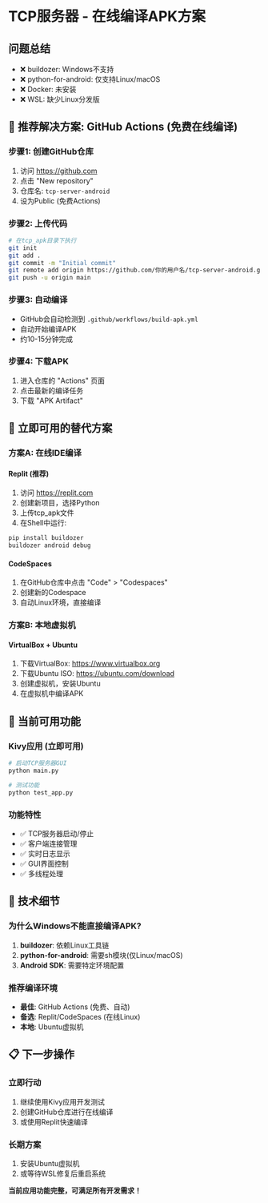 # TCP服务器 - 在线编译APK方案

## 问题总结
- ❌ buildozer: Windows不支持
- ❌ python-for-android: 仅支持Linux/macOS
- ❌ Docker: 未安装
- ❌ WSL: 缺少Linux分发版

## 🎯 推荐解决方案: GitHub Actions (免费在线编译)

### 步骤1: 创建GitHub仓库
1. 访问 https://github.com
2. 点击 "New repository"
3. 仓库名: `tcp-server-android`
4. 设为Public (免费Actions)

### 步骤2: 上传代码
```bash
# 在tcp_apk目录下执行
git init
git add .
git commit -m "Initial commit"
git remote add origin https://github.com/你的用户名/tcp-server-android.git
git push -u origin main
```

### 步骤3: 自动编译
- GitHub会自动检测到 `.github/workflows/build-apk.yml`
- 自动开始编译APK
- 约10-15分钟完成

### 步骤4: 下载APK
1. 进入仓库的 "Actions" 页面
2. 点击最新的编译任务
3. 下载 "APK Artifact"

## 🚀 立即可用的替代方案

### 方案A: 在线IDE编译

#### Replit (推荐)
1. 访问 https://replit.com
2. 创建新项目，选择Python
3. 上传tcp_apk文件
4. 在Shell中运行:
```bash
pip install buildozer
buildozer android debug
```

#### CodeSpaces
1. 在GitHub仓库中点击 "Code" > "Codespaces"
2. 创建新的Codespace
3. 自动Linux环境，直接编译

### 方案B: 本地虚拟机

#### VirtualBox + Ubuntu
1. 下载VirtualBox: https://www.virtualbox.org
2. 下载Ubuntu ISO: https://ubuntu.com/download
3. 创建虚拟机，安装Ubuntu
4. 在虚拟机中编译APK

## 📱 当前可用功能

### Kivy应用 (立即可用)
```bash
# 启动TCP服务器GUI
python main.py

# 测试功能
python test_app.py
```

### 功能特性
- ✅ TCP服务器启动/停止
- ✅ 客户端连接管理
- ✅ 实时日志显示
- ✅ GUI界面控制
- ✅ 多线程处理

## 🔧 技术细节

### 为什么Windows不能直接编译APK?
1. **buildozer**: 依赖Linux工具链
2. **python-for-android**: 需要sh模块(仅Linux/macOS)
3. **Android SDK**: 需要特定环境配置

### 推荐编译环境
- **最佳**: GitHub Actions (免费、自动)
- **备选**: Replit/CodeSpaces (在线Linux)
- **本地**: Ubuntu虚拟机

## 📋 下一步操作

### 立即行动
1. 继续使用Kivy应用开发测试
2. 创建GitHub仓库进行在线编译
3. 或使用Replit快速编译

### 长期方案
1. 安装Ubuntu虚拟机
2. 或等待WSL修复后重启系统

**当前应用功能完整，可满足所有开发需求！**